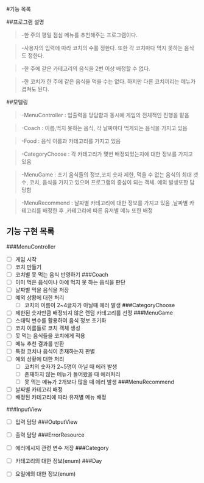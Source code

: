 #기능 목록

##프로그램 설명 
>-한 주의 평일 점심 메뉴를 추천해주는 프로그램이다.

>-사용자의 입력에 따라 코치의 수를 정한다. 또한 각 코치마다 먹지 못하는 음식도 정한다.

>-한 주에 같은 카테고리의 음식을 2번 이상 배정할 수 없다.

>-한 코치가 한 주에 같은 음식을 먹을 수는 없다. 하지만 다른 코치끼리는 메뉴가 겹쳐도 된다.

##모델링
>-MenuController : 입출력을 당담함과 동시에 게임의 전체적인 진행을 맡음

>-Coach : 이름,먹지 못하는 음식, 각 날짜마다 먹게되는 음식을 가지고 있음

>-Food : 음식 이름과 카테고리를 가지고 있음

>-CategoryChoose : 각 카테고리가 몇번 배정되었는지에 대한 정보를 가지고 있음

>-MenuGame : 초기 음식들의 정보,코치 숫자 제한, 먹을 수 없는 음식의 최대 갯수, 코치,
> 음식을 가지고 있으며 프로그램의 중심이 되는 객체. 예외 발생또한 담당함

>-MenuRecommend : 날짜별 카테고리에 대한 정보를 가지고 있음 ,날짜별 카테고리를 배정한 후 
> ,카테고리에 따른 유저별 메뉴 또한 배정

## 기능 구현 목록
###MenuController
- [ ] 게임 시작
- [ ] 코치 만들기
- [ ] 코치별 못 먹는 음식 반영하기
###Coach
- [ ] 이미 먹은 음식이나 아예 먹지 못 하는 음식을 판단
- [ ] 날짜별 먹을 음식을 저장
- [ ] 예외 상황에 대한 처리 
   - [ ] 코치의 이름이 2~4글자가 아닐때 에러 발생
###CategoryChoose
- [ ] 제한된 숫자만큼 배정되지 않은 랜덤 카테고리를 선정
###MenuGame
- [ ] 스태틱 변수를 활용하여 음식 정보 초기화
- [ ] 코치 이름들로 코치 객체 생성
- [ ] 못 먹는 음식들을 코치에게 적용 
- [ ] 메뉴 추천 결과를 반환
- [ ] 특정 코치나 음식이 존재하는지 판별
- [ ] 예외 상황에 대한 처리
   - [ ] 코치의 숫자가 2~5명이 아닐 때 에러 발생
   - [ ] 존재하지 않는 메뉴가 들어왔을 때 에러처리
   - [ ] 못 먹는 메뉴가 2개보다 많을 때 에러 발생
###MenuRecommend
- [ ] 날짜별 카테고리 배정
- [ ] 배정된 카테고리에 따라 유저별 메뉴 배정

###InputView
- [ ] 입력 담당
###OutputView
- [ ] 출력 담당
###ErrorResource
- [ ] 에러메시지 관련 변수 저장
###Category
- [ ] 카테고리의 대한 정보(enum)
###Day
- [ ] 요일에의 대한 정보(enum)

